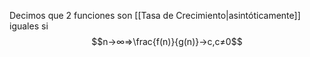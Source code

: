 Decimos que 2 funciones son [[Tasa de Crecimiento|asintóticamente]] iguales si $$n→∞⇒\frac{f(n)}{g(n)}→c,c≠0$$
